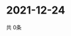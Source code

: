 # 2021-12-24
  共 0条

  <!-- BEGIN -->
  <!-- 最后更新时间Fri Dec 24 2021 17:14:16 GMT+0000 (Coordinated Universal Time) -->
  
  <!-- END -->
  
  